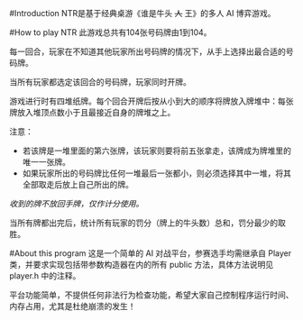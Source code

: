 #Introduction
NTR是基于经典桌游《谁是牛头 ~~人~~ 王》的多人 AI 博弈游戏。

#How to play NTR
此游戏总共有104张号码牌由1到104。

每一回合，玩家在不知道其他玩家所出号码牌的情况下，从手上选择出最合适的号码牌。

当所有玩家都选定该回合的号码牌，玩家同时开牌。

游戏进行时有四堆纸牌。每个回合开牌后按从小到大的顺序将牌放入牌堆中：每张牌放入堆顶点数小于且最接近自身的牌堆之上。

注意：

* 若该牌是一堆里面的第六张牌，该玩家则要将前五张拿走，该牌成为牌堆里的唯一一张牌。
* 如果玩家所出的号码牌比任何一堆最后一张都小，则必须选择其中一堆，将其全部取走后放上自己所出的牌。

_收到的牌不放回手牌，仅作计分使用。_

当所有牌都出完后，统计所有玩家的罚分（牌上的牛头数）总和，罚分最少的取胜。

#About this program
这是一个简单的 AI 对战平台，参赛选手均需继承自 Player 类，并要求实现包括带参数构造器在内的所有 public 方法，具体方法说明见 player.h 中的注释。

平台功能简单，不提供任何非法行为检查功能，希望大家自己控制程序运行时间、内存占用，尤其是杜绝崩溃的发生！
